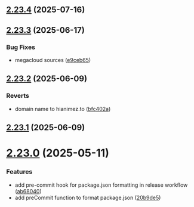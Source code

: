 ## [2.23.4](https://github.com/ghoshRitesh12/aniwatch/compare/v2.23.3...v2.23.4) (2025-07-16)



## [2.23.3](https://github.com/ghoshRitesh12/aniwatch/compare/v2.23.2...v2.23.3) (2025-06-17)


### Bug Fixes

* megacloud sources ([e9ceb65](https://github.com/ghoshRitesh12/aniwatch/commit/e9ceb65a359ce272ae974c25e7071ffa2d25a0fe))



## [2.23.2](https://github.com/ghoshRitesh12/aniwatch/compare/v2.23.1...v2.23.2) (2025-06-09)


### Reverts

* domain name to hianimez.to ([bfc402a](https://github.com/ghoshRitesh12/aniwatch/commit/bfc402a4ccfb19950e8c8cb06413c14b80c0504e))



## [2.23.1](https://github.com/ghoshRitesh12/aniwatch/compare/v2.23.0...v2.23.1) (2025-06-09)



# [2.23.0](https://github.com/ghoshRitesh12/aniwatch/compare/v2.22.1...v2.23.0) (2025-05-11)


### Features

* add pre-commit hook for package.json formatting in release workflow ([ab68040](https://github.com/ghoshRitesh12/aniwatch/commit/ab680405d767ad175ee5acbcf811cd42fa549920))
* add preCommit function to format package.json ([20b9de5](https://github.com/ghoshRitesh12/aniwatch/commit/20b9de5bc29cd1f3c8a1d80078680e7ae12aeec7))



